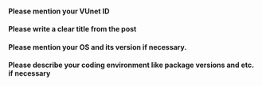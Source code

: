 #### Please mention your VUnet ID
#### Please write a clear title from the post
#### Please mention your OS and its version if necessary.
#### Please describe your coding environment like package versions and etc. if necessary
